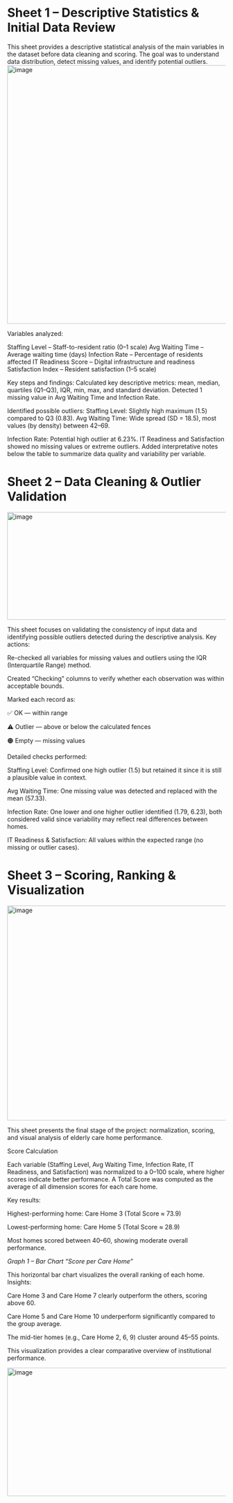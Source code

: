 # Sheet 1 – Descriptive Statistics & Initial Data Review

This sheet provides a descriptive statistical analysis of the main variables in the dataset before data cleaning and scoring. The goal was to understand data distribution, detect missing values, and identify potential outliers.
<img width="708" height="596" alt="image" src="https://github.com/user-attachments/assets/34921510-97b1-4605-b43c-4613cfc1177d" />

Variables analyzed:

Staffing Level – Staff-to-resident ratio (0–1 scale)
Avg Waiting Time – Average waiting time (days)
Infection Rate – Percentage of residents affected
IT Readiness Score – Digital infrastructure and readiness
Satisfaction Index – Resident satisfaction (1–5 scale)

Key steps and findings:
Calculated key descriptive metrics: mean, median, quartiles (Q1–Q3), IQR, min, max, and standard deviation.
Detected 1 missing value in Avg Waiting Time and Infection Rate.

Identified possible outliers:
Staffing Level: Slightly high maximum (1.5) compared to Q3 (0.83).
Avg Waiting Time: Wide spread (SD = 18.5), most values (by density) between 42–69.

Infection Rate: Potential high outlier at 6.23%.
IT Readiness and Satisfaction showed no missing values or extreme outliers.
Added interpretative notes below the table to summarize data quality and variability per variable.

# Sheet 2 – Data Cleaning & Outlier Validation
<img width="1308" height="248" alt="image" src="https://github.com/user-attachments/assets/b4e5dff9-b0fa-4bb1-a820-6dc034a3d2bf" />

This sheet focuses on validating the consistency of input data and identifying possible outliers detected during the descriptive analysis.
Key actions:

Re-checked all variables for missing values and outliers using the IQR (Interquartile Range) method.

Created “Checking” columns to verify whether each observation was within acceptable bounds.

Marked each record as:

✅ OK — within range

⚠️ Outlier — above or below the calculated fences

🟠 Empty — missing values

Detailed checks performed:

Staffing Level: Confirmed one high outlier (1.5) but retained it since it is still a plausible value in context.

Avg Waiting Time: One missing value was detected and replaced with the mean (57.33).

Infection Rate: One lower and one higher outlier identified (1.79, 6.23), both considered valid since variability may reflect real differences between homes.

IT Readiness & Satisfaction: All values within the expected range (no missing or outlier cases).

# Sheet 3 – Scoring, Ranking & Visualization
<img width="945" height="495" alt="image" src="https://github.com/user-attachments/assets/d477f0a5-f936-4553-a695-ab8d9dedc0c2" />

This sheet presents the final stage of the project: normalization, scoring, and visual analysis of elderly care home performance.

Score Calculation

Each variable (Staffing Level, Avg Waiting Time, Infection Rate, IT Readiness, and Satisfaction) was normalized to a 0–100 scale, where higher scores indicate better performance.
A Total Score was computed as the average of all dimension scores for each care home.

Key results:

Highest-performing home: Care Home 3 (Total Score ≈ 73.9)

Lowest-performing home: Care Home 5 (Total Score ≈ 28.9)

Most homes scored between 40–60, showing moderate overall performance.

*Graph 1 – Bar Chart “Score per Care Home”*

This horizontal bar chart visualizes the overall ranking of each home.
Insights:

Care Home 3 and Care Home 7 clearly outperform the others, scoring above 60.

Care Home 5 and Care Home 10 underperform significantly compared to the group average.

The mid-tier homes (e.g., Care Home 2, 6, 9) cluster around 45–55 points.

This visualization provides a clear comparative overview of institutional performance.

<img width="529" height="296" alt="image" src="https://github.com/user-attachments/assets/cb779546-909c-4c01-9b02-640985cceb3a" />

